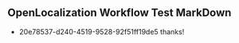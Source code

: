## OpenLocalization Workflow Test MarkDown
* 20e78537-d240-4519-9528-92f51ff19de5 thanks!

<!--HONumber=Aug16_HO3-->


